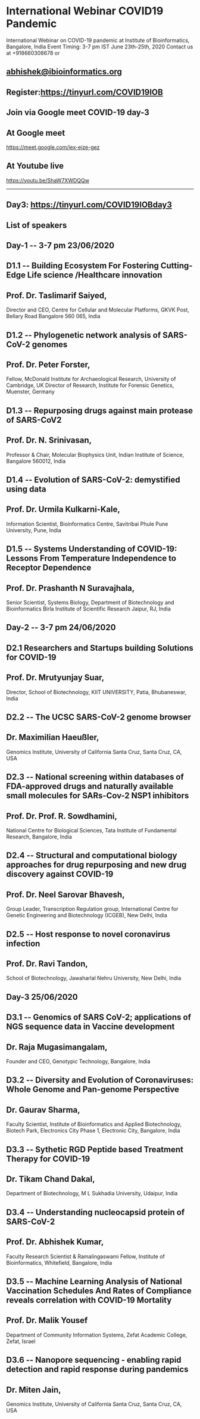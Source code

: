 # International Webinar COVID19 Pandemic 

International Webinar on COVID-19 pandemic at Institute of Bioinformatics, Bangalore, India
Event Timing: 3-7 pm IST June 23th-25th, 2020
Contact us at +918660308678 or 

abhishek@ibioinformatics.org
----

Register:https://tinyurl.com/COVID19IOB
---------
Join via Google meet
COVID-19 day-3
--------
At Google meet
------------
https://meet.google.com/iex-ejze-gez

At Youtube live
-----------------
https://youtu.be/ShaW7XWDQQw

-------
Day3: https://tinyurl.com/COVID19IOBday3
-------


List of speakers
-----

Day-1	  -- 3-7 pm 23/06/2020
-----
D1.1		-- Building Ecosystem For Fostering Cutting-Edge Life science /Healthcare innovation
-----
Prof. Dr. Taslimarif Saiyed, 
-----
Director and CEO, Centre for Cellular and Molecular Platforms, GKVK Post, Bellary Road Bangalore 560 065, India

D1.2	-- Phylogenetic network analysis of SARS-CoV-2 genomes
-----
Prof. Dr. Peter Forster, 
-----
Fellow, McDonald Institute for Archaeological Research, University of Cambridge, UK Director of Research, Institute for Forensic Genetics, Muenster, Germany

D1.3	-- Repurposing drugs against main protease of SARS-CoV2
-----
Prof. Dr. N. Srinivasan, 
-----
Professor & Chair, Molecular Biophysics Unit, Indian Institute of Science, Bangalore 560012, India


D1.4	-- Evolution of SARS-CoV-2: demystified using data
-----
Prof. Dr. Urmila Kulkarni-Kale, 
-----
Information Scientist, Bioinformatics Centre, Savitribai Phule Pune University, Pune, India

D1.5	-- Systems Understanding of COVID-19: Lessons From Temperature Independence to Receptor Dependence 
-----
Prof. Dr. Prashanth N Suravajhala, 
-----
Senior Scientist, Systems Biology, Department of Biotechnology and Bioinformatics Birla Institute of Scientific Research Jaipur, RJ, India

Day-2	-- 3-7 pm 24/06/2020
-----
D2.1	Researchers and Startups building Solutions for COVID-19
-----
Prof. Dr. Mrutyunjay Suar, 
-----
Director, School of Biotechnology, KIIT UNIVERSITY, Patia, Bhubaneswar, India

D2.2	 -- The UCSC SARS-CoV-2 genome browser 
-----
Dr. Maximilian Haeußler, 
-----
Genomics Institute, University of California Santa Cruz, Santa Cruz, CA, USA

D2.3	-- National screening within databases of FDA-approved drugs and naturally available small molecules for SARs-Cov-2 NSP1 inhibitors
-----

Prof. Dr. Prof. R. Sowdhamini, 
-----

National Centre for Biological Sciences, 
Tata Institute of Fundamental Research, Bangalore, India 

D2.4	-- Structural and computational biology approaches for drug repurposing and new drug discovery against COVID-19
-----
Prof. Dr. Neel Sarovar Bhavesh,
-----
Group Leader, Transcription Regulation group, International Centre for Genetic Engineering and Biotechnology (ICGEB), New Delhi, India

D2.5	-- Host response to novel coronavirus infection
-----
Prof. Dr. Ravi Tandon, 
-----
School of Biotechnology, Jawaharlal Nehru University, New Delhi, India

Day-3	25/06/2020
-----

D3.1	-- Genomics of SARS CoV-2; applications of NGS sequence data in Vaccine development
-----

Dr. Raja Mugasimangalam,
-----
Founder and CEO, Genotypic Technology, Bangalore, India

D3.2	-- Diversity and Evolution of Coronaviruses: Whole Genome and Pan-genome Perspective
-----

Dr. Gaurav Sharma, 
-----
Faculty Scientist, Institute of Bioinformatics and Applied Biotechnology, 
Biotech Park, Electronics City Phase 1, Electronic City, Bangalore, India  

D3.3	-- Sythetic RGD Peptide based Treatment Therapy for COVID-19
-----
Dr. Tikam Chand Dakal, 
-----
Department of Biotechnology, M L Sukhadia University, Udaipur, India



D3.4	-- Understanding nucleocapsid protein of SARS-CoV-2
-----
Prof. Dr. Abhishek Kumar, 
-----
Faculty Research Scientist & Ramalingaswami Fellow, Institute of Bioinformatics, Whitefield, Bangalore, India


D3.5 -- Machine Learning Analysis of National Vaccination Schedules And Rates of Compliance reveals correlation with COVID-19 Mortality 
----
Prof. Dr. Malik Yousef
-----

Department of Community Information Systems, Zefat Academic College, Zefat, Israel


D3.6	-- Nanopore sequencing - enabling rapid detection and rapid response during pandemics
-----

Dr. Miten Jain, 
-----
Genomics Institute, University of California Santa Cruz, Santa Cruz, CA,  USA
